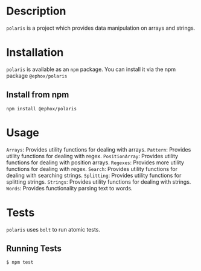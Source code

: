 # Description
`polaris` is a project which provides data manipulation on arrays and strings.
# Installation
`polaris` is available as an `npm` package.  You can install it via the npm package `@ephox/polaris`
## Install from npm
`npm install @ephox/polaris`

# Usage
`Arrays`: Provides utility functions for dealing with arrays.
`Pattern`: Provides utility functions for dealing with regex.
`PositionArray`: Provides utility functions for dealing with position arrays.
`Regexes`: Provides more utility functions for dealing with regex.
`Search`: Provides utility functions for dealing with searching strings.
`Splitting`: Provides utility functions for splitting strings.
`Strings`: Provides utility functions for dealing with strings.
`Words`: Provides functionality parsing text to words.
# Tests
`polaris` uses `bolt` to run atomic tests.
## Running Tests
`$ npm test`